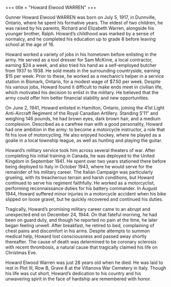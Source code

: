 +++
title = "Howard Elwood WARREN"
+++

Gunner Howard Elwood WARREN was born on July 5, 1917, in Dunnville, Ontario, where he spent his formative years. The eldest of two children, he was raised by his parents, Richard and Elizabeth Warren, alongside his younger brother, Ralph. Howard’s childhood was marked by a sense of normalcy, and he completed his education up to grade 8 before leaving school at the age of 16.

Howard worked a variety of jobs in his hometown before enlisting in the army. He served as a tool dresser for Sam McKinie, a local contractor, earning $24 a week, and also tried his hand as a self-employed butcher from 1937 to 1938. He sold meats in the surrounding countryside, earning $15 per week. Prior to these, he worked as a mechanic’s helper in a service station in Bismark, Ontario, for a modest wage of $7.50 per week. Despite his various jobs, Howard found it difficult to make ends meet in civilian life, which motivated his decision to enlist in the military. He believed that the army could offer him better financial stability and new opportunities.

On June 2, 1941, Howard enlisted in Hamilton, Ontario, joining the 41st Light Anti-Aircraft Regiment of the Royal Canadian Artillery. Standing 5’11” and weighing 146 pounds, he had brown eyes, dark brown hair, and a medium complexion. Described as a carefree man with a good personality, Howard had one ambition in the army: to become a motorcycle instructor, a role that fit his love of motorcycling. He also enjoyed hockey, where he played as a goalie in a local township league, as well as hunting and playing the guitar.

Howard’s military service took him across several theaters of war. After completing his initial training in Canada, he was deployed to the United Kingdom in September 1941. He spent over two years stationed there before being deployed to Italy in October 1943, where he would serve for the remainder of his military career. The Italian Campaign was particularly grueling, with its treacherous terrain and harsh conditions, but Howard continued to serve his regiment faithfully. He worked as a motorcyclist, performing reconnaissance duties for his battery commander. In August 1944, Howard suffered minor injuries in a motorcycle accident when his bike slipped on loose gravel, but he quickly recovered and continued his duties.

Tragically, Howard’s promising military career came to an abrupt and unexpected end on December 24, 1944. On that fateful morning, he had been on guard duty, and though he reported no pain at the time, he later began feeling unwell. After breakfast, he retired to bed, complaining of chest pains and discomfort in his arms. Despite attempts to summon medical help, Howard lost consciousness and passed away shortly thereafter. The cause of death was determined to be coronary sclerosis with recent thrombosis, a natural cause that tragically claimed his life on Christmas Eve.

Howard Elwood Warren was just 28 years old when he died. He was laid to rest in Plot III, Row B, Grave 8 at the Villanova War Cemetery in Italy. Though his life was cut short, Howard’s dedication to his country and his unwavering spirit in the face of hardship are remembered with honor.
